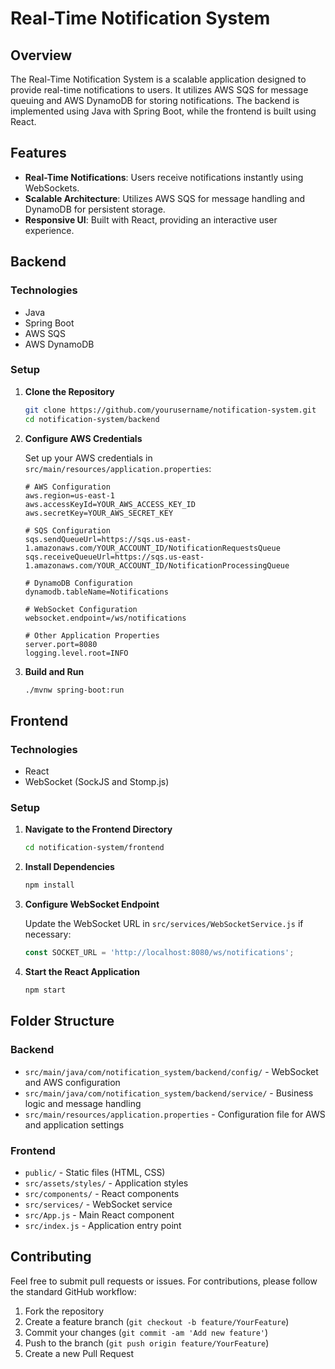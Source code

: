 # Real-Time Notification System

## Overview

The Real-Time Notification System is a scalable application designed to provide real-time notifications to users. It utilizes AWS SQS for message queuing and AWS DynamoDB for storing notifications. The backend is implemented using Java with Spring Boot, while the frontend is built using React.

## Features

- **Real-Time Notifications**: Users receive notifications instantly using WebSockets.
- **Scalable Architecture**: Utilizes AWS SQS for message handling and DynamoDB for persistent storage.
- **Responsive UI**: Built with React, providing an interactive user experience.

## Backend

### Technologies

- Java
- Spring Boot
- AWS SQS
- AWS DynamoDB

### Setup

1. **Clone the Repository**

   ```bash
   git clone https://github.com/yourusername/notification-system.git
   cd notification-system/backend
   ```

2. **Configure AWS Credentials**

   Set up your AWS credentials in `src/main/resources/application.properties`:

   ```properties
   # AWS Configuration
   aws.region=us-east-1
   aws.accessKeyId=YOUR_AWS_ACCESS_KEY_ID
   aws.secretKey=YOUR_AWS_SECRET_KEY

   # SQS Configuration
   sqs.sendQueueUrl=https://sqs.us-east-1.amazonaws.com/YOUR_ACCOUNT_ID/NotificationRequestsQueue
   sqs.receiveQueueUrl=https://sqs.us-east-1.amazonaws.com/YOUR_ACCOUNT_ID/NotificationProcessingQueue

   # DynamoDB Configuration
   dynamodb.tableName=Notifications

   # WebSocket Configuration
   websocket.endpoint=/ws/notifications

   # Other Application Properties
   server.port=8080
   logging.level.root=INFO
   ```

3. **Build and Run**

   ```bash
   ./mvnw spring-boot:run
   ```

## Frontend

### Technologies

- React
- WebSocket (SockJS and Stomp.js)

### Setup

1. **Navigate to the Frontend Directory**

   ```bash
   cd notification-system/frontend
   ```

2. **Install Dependencies**

   ```bash
   npm install
   ```

3. **Configure WebSocket Endpoint**

   Update the WebSocket URL in `src/services/WebSocketService.js` if necessary:

   ```javascript
   const SOCKET_URL = 'http://localhost:8080/ws/notifications';
   ```

4. **Start the React Application**

   ```bash
   npm start
   ```

## Folder Structure

### Backend

- `src/main/java/com/notification_system/backend/config/` - WebSocket and AWS configuration
- `src/main/java/com/notification_system/backend/service/` - Business logic and message handling
- `src/main/resources/application.properties` - Configuration file for AWS and application settings

### Frontend

- `public/` - Static files (HTML, CSS)
- `src/assets/styles/` - Application styles
- `src/components/` - React components
- `src/services/` - WebSocket service
- `src/App.js` - Main React component
- `src/index.js` - Application entry point

## Contributing

Feel free to submit pull requests or issues. For contributions, please follow the standard GitHub workflow:

1. Fork the repository
2. Create a feature branch (`git checkout -b feature/YourFeature`)
3. Commit your changes (`git commit -am 'Add new feature'`)
4. Push to the branch (`git push origin feature/YourFeature`)
5. Create a new Pull Request
